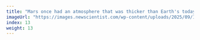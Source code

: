 ```yaml
---
title: "Mars once had an atmosphere that was thicker than Earth's today"
imageUrl: "https://images.newscientist.com/wp-content/uploads/2025/09/15151910/SEI_266234767.jpg?width=788"
index: 13
weight: 13
---
```

